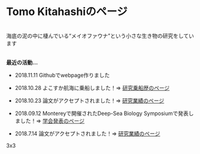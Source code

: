 # Tomo Kitahashiのページ
<br>
海底の泥の中に棲んでいる“メイオファウナ”という小さな生き物の研究をしています
<br>
<br>

**最近の活動…**

- 2018.11.11  Githubでwebpage作りました

- 2018.10.28  よこすか航海に乗船しました！⇒ [研究乗船歴のページ](https://tkitahashi.github.io/cruise/)

- 2018.10.23  論文がアクセプトされました！⇒ [研究業績のページ](https://tkitahashi.github.io/publication/)

- 2018.09.12  Montereyで開催されたDeep-Sea Biology Symposiumで発表しました！⇒ [学会発表のページ](https://tkitahashi.github.io/presentation/)

- 2018.7.14  論文がアクセプトされました！⇒ [研究業績のページ](https://tkitahashi.github.io/publication/)


3x3
